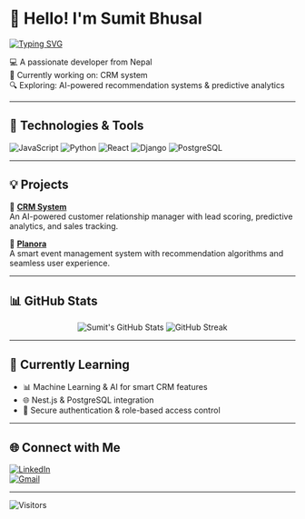 # 👋 Hello! I'm Sumit Bhusal

[![Typing SVG](https://readme-typing-svg.demolab.com?font=Fira+Code&duration=3000&pause=1000&color=F75C7E&center=true&vCenter=true&width=435&lines=Hi+there!+I'm+Sumit+Bhusal;Full-stack+developer+from+Nepal;I+love+AI%2C+automation+%26+web+dev)](https://github.com/Sumit-Bhusal)

💻 A passionate developer from Nepal  
🌱 Currently working on: CRM system  
🔍 Exploring: AI-powered recommendation systems & predictive analytics  

---

## 🔧 Technologies & Tools
![JavaScript](https://img.shields.io/badge/-JavaScript-black?style=flat-square&logo=javascript)
![Python](https://img.shields.io/badge/-Python-black?style=flat-square&logo=python)
![React](https://img.shields.io/badge/-React-black?style=flat-square&logo=react)
![Django](https://img.shields.io/badge/-Django-black?style=flat-square&logo=django)
![PostgreSQL](https://img.shields.io/badge/-PostgreSQL-black?style=flat-square&logo=postgresql)

---

## 💡 Projects

🚀 [**CRM System**](https://github.com/Sumit-Bhusal/crm-system)  
An AI-powered customer relationship manager with lead scoring, predictive analytics, and sales tracking.

📅 [**Planora**](https://github.com/Sumit-Bhusal/planora)  
A smart event management system with recommendation algorithms and seamless user experience.

---

## 📊 GitHub Stats

<p align="center">
  <img src="https://github-readme-stats.vercel.app/api?username=Sumit-Bhusal&show_icons=true&theme=radical" alt="Sumit's GitHub Stats" />
  <img src="https://streak-stats.demolab.com?user=Sumit-Bhusal&theme=radical" alt="GitHub Streak" />
</p>

---


## 🧠 Currently Learning
- 📊 Machine Learning & AI for smart CRM features  
- 🌐 Nest.js & PostgreSQL integration  
- 🔐 Secure authentication & role-based access control

---

## 🌐 Connect with Me
[![LinkedIn](https://img.shields.io/badge/-LinkedIn-blue?style=flat-square&logo=linkedin)](https://www.linkedin.com/in/sumit-bhusal-247283259/)  
[![Gmail](https://img.shields.io/badge/-Gmail-red?style=flat-square&logo=gmail)](mailto:sumitbhusal29@gmail.com)

---

![Visitors](https://komarev.com/ghpvc/?username=Sumit-Bhusal&color=blue)
